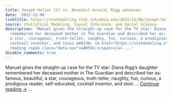 ```yaml
---
title: Joseph Heller (2) vs. Benedict Arnold; Rigg advances
date: '2022-12-06'
linkTitle: https://statmodeling.stat.columbia.edu/2022/12/06/joseph-heller-2-vs-benedict-arnold-rigg-advances/
source: Statistical Modeling, Causal Inference, and Social Science
description: 'Manuel gives the straight-up case for the TV star: Diana Rigg’s daughter
  remembered her deceased mother in The Guardian and described her as: famous, beautiful,
  a star, courageous, truth-teller, naughty, fun, curious, a prodigious reader, self-educated,
  cocktail inventor, and stoic &#8230; <a href="https://statmodeling.stat.columbia.edu/2022/12/06/joseph-heller-2-vs-benedict-arnold-rigg-advances/">Continue
  reading <span class="meta-nav">&#8594;</span></a> ...'
disable_comments: true
---
```

Manuel gives the straight-up case for the TV star: Diana Rigg’s daughter remembered her deceased mother in The Guardian and described her as: famous, beautiful, a star, courageous, truth-teller, naughty, fun, curious, a prodigious reader, self-educated, cocktail inventor, and stoic &#8230; <a href="https://statmodeling.stat.columbia.edu/2022/12/06/joseph-heller-2-vs-benedict-arnold-rigg-advances/">Continue reading <span class="meta-nav">&#8594;</span></a> ...